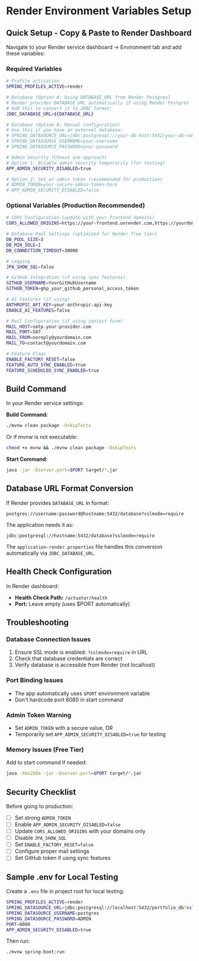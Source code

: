 # Render Environment Variables Setup

## Quick Setup - Copy & Paste to Render Dashboard

Navigate to your Render service dashboard → Environment tab and add these variables:

### Required Variables

```bash
# Profile activation
SPRING_PROFILES_ACTIVE=render

# Database (Option A: Using DATABASE_URL from Render Postgres)
# Render provides DATABASE_URL automatically if using Render Postgres
# Add this to convert it to JDBC format:
JDBC_DATABASE_URL=${DATABASE_URL}

# Database (Option B: Manual configuration)
# Use this if you have an external database:
# SPRING_DATASOURCE_URL=jdbc:postgresql://your-db-host:5432/your-db-name?sslmode=require
# SPRING_DATASOURCE_USERNAME=your-username
# SPRING_DATASOURCE_PASSWORD=your-password

# Admin Security (Choose one approach)
# Option 1: Disable admin security temporarily (for testing)
APP_ADMIN_SECURITY_DISABLED=true

# Option 2: Set an admin token (recommended for production)
# ADMIN_TOKEN=your-secure-admin-token-here
# APP_ADMIN_SECURITY_DISABLED=false
```

### Optional Variables (Production Recommended)

```bash
# CORS Configuration (update with your frontend domains)
CORS_ALLOWED_ORIGINS=https://your-frontend.onrender.com,https://yourdomain.com

# Database Pool Settings (optimized for Render free tier)
DB_POOL_SIZE=3
DB_MIN_IDLE=1
DB_CONNECTION_TIMEOUT=30000

# Logging
JPA_SHOW_SQL=false

# GitHub Integration (if using sync features)
GITHUB_USERNAME=YourGitHubUsername
GITHUB_TOKEN=ghp_your_github_personal_access_token

# AI Features (if using)
ANTHROPIC_API_KEY=your-anthropic-api-key
ENABLE_AI_FEATURES=false

# Mail Configuration (if using contact form)
MAIL_HOST=smtp.your-provider.com
MAIL_PORT=587
MAIL_FROM=noreply@yourdomain.com
MAIL_TO=contact@yourdomain.com

# Feature Flags
ENABLE_FACTORY_RESET=false
FEATURE_AUTO_SYNC_ENABLED=true
FEATURE_SCHEDULED_SYNC_ENABLED=true
```

## Build Command

In your Render service settings:

**Build Command:**
```bash
./mvnw clean package -DskipTests
```

Or if mvnw is not executable:
```bash
chmod +x mvnw && ./mvnw clean package -DskipTests
```

**Start Command:**
```bash
java -jar -Dserver.port=$PORT target/*.jar
```

## Database URL Format Conversion

If Render provides `DATABASE_URL` in format:
```
postgres://username:password@hostname:5432/database?sslmode=require
```

The application needs it as:
```
jdbc:postgresql://hostname:5432/database?sslmode=require
```

The `application-render.properties` file handles this conversion automatically via `JDBC_DATABASE_URL`.

## Health Check Configuration

In Render dashboard:
- **Health Check Path:** `/actuator/health`
- **Port:** Leave empty (uses $PORT automatically)

## Troubleshooting

### Database Connection Issues
1. Ensure SSL mode is enabled: `?sslmode=require` in URL
2. Check that database credentials are correct
3. Verify database is accessible from Render (not localhost)

### Port Binding Issues
- The app automatically uses `$PORT` environment variable
- Don't hardcode port 8080 in start command

### Admin Token Warning
- Set `ADMIN_TOKEN` with a secure value, OR
- Temporarily set `APP_ADMIN_SECURITY_DISABLED=true` for testing

### Memory Issues (Free Tier)
Add to start command if needed:
```bash
java -Xmx256m -jar -Dserver.port=$PORT target/*.jar
```

## Security Checklist

Before going to production:
- [ ] Set strong `ADMIN_TOKEN`
- [ ] Enable `APP_ADMIN_SECURITY_DISABLED=false`
- [ ] Update `CORS_ALLOWED_ORIGINS` with your domains only
- [ ] Disable `JPA_SHOW_SQL`
- [ ] Set `ENABLE_FACTORY_RESET=false`
- [ ] Configure proper mail settings
- [ ] Set GitHub token if using sync features

## Sample .env for Local Testing

Create a `.env` file in project root for local testing:

```bash
SPRING_PROFILES_ACTIVE=render
SPRING_DATASOURCE_URL=jdbc:postgresql://localhost:5432/portfolio_db?sslmode=disable
SPRING_DATASOURCE_USERNAME=postgres
SPRING_DATASOURCE_PASSWORD=ADMIN
PORT=8080
APP_ADMIN_SECURITY_DISABLED=true
```

Then run:
```bash
./mvnw spring-boot:run
```
